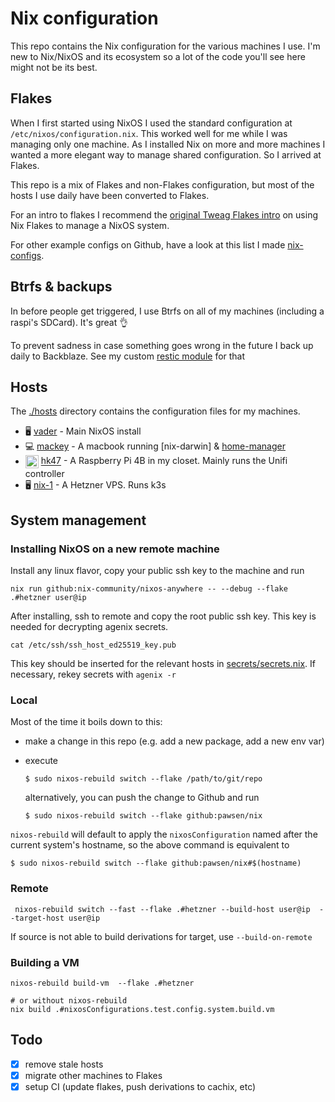 # Nix configuration

This repo contains the Nix configuration for the various machines I use. I'm
new to Nix/NixOS and its ecosystem so a lot of the code you'll see here might
not be its best.

## Flakes

When I first started using NixOS I used the standard configuration at
`/etc/nixos/configuration.nix`. This worked well for me while I was managing
only one machine. As I installed Nix on more and more machines I wanted a more
elegant way to manage shared configuration. So I arrived at Flakes.

This repo is a mix of Flakes and non-Flakes configuration, but most of the
hosts I use daily have been converted to Flakes.

For an intro to flakes I recommend the [original Tweag Flakes intro] on using
Nix Flakes to manage a NixOS system.

For other example configs on Github, have a look at this list I made
[nix-configs].

## Btrfs & backups

In before people get triggered, I use Btrfs on all of my machines (including
a raspi's SDCard). It's great 👌

To prevent sadness in case something goes wrong in the future I back up daily
to Backblaze. See my custom [restic module] for that

## Hosts

The [./hosts] directory contains the configuration files for my machines.

- 🖥️ [vader] - Main NixOS install
- 💻 [mackey] - A macbook running [nix-darwin] & [home-manager]
- <img alt="raspi" src="./.github/img/raspi.png" style="height:1.5em;vertical-align:middle"/> [hk47] -
  A Raspberry Pi 4B in my closet. Mainly runs the Unifi controller
- 🖥️ [nix-1] - A Hetzner VPS. Runs k3s

## System management

### Installing NixOS on a new remote machine

Install any linux flavor, copy your public ssh key to the machine and run
``` shell
nix run github:nix-community/nixos-anywhere -- --debug --flake .#hetzner user@ip
```

After installing, ssh to remote and copy the root public ssh key. This key is needed for decrypting agenix secrets.
``` shell
cat /etc/ssh/ssh_host_ed25519_key.pub
```

This key should be inserted for the relevant hosts in [secrets/secrets.nix]. If necessary, rekey secrets with `agenix -r`

### Local
Most of the time it boils down to this:

- make a change in this repo (e.g. add a new package, add a new env var)
- execute

  ```shell
  $ sudo nixos-rebuild switch --flake /path/to/git/repo
  ```

  alternatively, you can push the change to Github and run

  ```shell
  $ sudo nixos-rebuild switch --flake github:pawsen/nix
  ```

`nixos-rebuild` will default to apply the `nixosConfiguration` named after the
current system's hostname, so the above command is equivalent to

```shell
$ sudo nixos-rebuild switch --flake github:pawsen/nix#$(hostname)
```

### Remote

``` shell
 nixos-rebuild switch --fast --flake .#hetzner --build-host user@ip  --target-host user@ip
```

If source is not able to build derivations for target, use `--build-on-remote`


### Building a VM

``` shell
nixos-rebuild build-vm  --flake .#hetzner

# or without nixos-rebuild
nix build .#nixosConfigurations.test.config.system.build.vm
```



## Todo

- [x] remove stale hosts
- [x] migrate other machines to Flakes
- [x] setup CI (update flakes, push derivations to cachix, etc)

[original Tweag Flakes intro]: https://www.tweag.io/blog/2020-07-31-nixos-flakes/
[nix-configs]: https://github.com/stars/alexghr/lists/nix-configs
[restic module]: ./modules/restic/default.nix
[./hosts]: ./hosts
[vader]: ./hosts/vader/configuration.nix
[mackey]: ./hosts/mackey/darwin-configuration.nix
[hk47]: ./hosts/hk47/configuration.nix
[nix-1]: ./hosts/nix-1/configuration.nix
[stormtrooper]: ./hosts/stormtrooper
[wsltrooper]: ./hosts/wsltrooper
[nixtrooper]: ./hosts/nixtrooper/etc/nixos/configuration.nix
[nix-darmin]: https://github.com/LnL7/nix-darwin
[home-manager]: https://github.com/nix-community/home-manager
[secrets/secrets.nix]: ./secrets/secrets.nix
